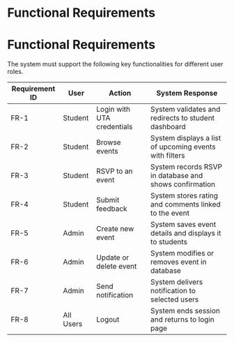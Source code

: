 # Functional Requirements
# Functional Requirements

The system must support the following key functionalities for different user roles.

| Requirement ID | User      | Action                           | System Response |
|----------------|-----------|----------------------------------|-----------------|
| FR-1           | Student   | Login with UTA credentials       | System validates and redirects to student dashboard |
| FR-2           | Student   | Browse events                    | System displays a list of upcoming events with filters |
| FR-3           | Student   | RSVP to an event                 | System records RSVP in database and shows confirmation |
| FR-4           | Student   | Submit feedback                  | System stores rating and comments linked to the event |
| FR-5           | Admin     | Create new event                 | System saves event details and displays it to students |
| FR-6           | Admin     | Update or delete event           | System modifies or removes event in database |
| FR-7           | Admin     | Send notification                | System delivers notification to selected users |
| FR-8           | All Users | Logout                           | System ends session and returns to login page |

